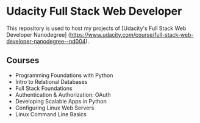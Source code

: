 # Udacity Full Stack Web Developer
This repository is used to host my projects of [Udacity's Full Stack Web Developer Nanodegree]
(https://www.udacity.com/course/full-stack-web-developer-nanodegree--nd004). 

## Courses
* Programming Foundations with Python
* Intro to Relational Databases
* Full Stack Foundations
* Authentication & Authorization: OAuth
* Developing Scalable Apps in Python
* Configuring Linux Web Servers
* Linux Command Line Basics


